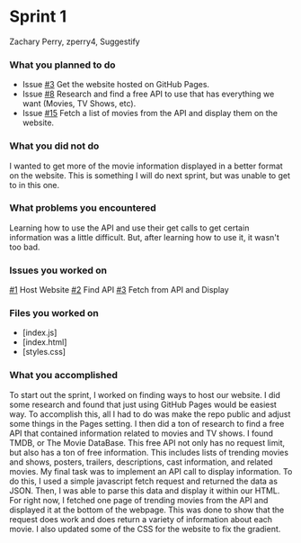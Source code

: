 # Sprint 1

Zachary Perry, zperry4, Suggestify

### What you planned to do
- Issue [#3](https://github.com/utk-cs340-fall22/suggestify.github.io/issues/3) Get the website hosted on GitHub Pages.
- Issue [#8](https://github.com/utk-cs340-fall22/suggestify.github.io/issues/8) Research and find a free API to use that has everything we want (Movies, TV Shows, etc). 
- Issue [#15](https://github.com/utk-cs340-fall22/suggestify.github.io/issues/15) Fetch a list of movies from the API and display them on the website. 

### What you did not do
I wanted to get more of the movie information displayed in a better format on the website. This is something I will do next sprint, but was unable to get to in this one. 

### What problems you encountered
 Learning how to use the API and use their get calls to get certain information was a little difficult. But, after learning how to use it, it wasn't too bad.

### Issues you worked on
[#1](https://github.com/utk-cs340-fall22/suggestify.github.io/issues/3) Host Website
[#2](https://github.com/utk-cs340-fall22/suggestify.github.io/issues/8) Find API
[#3](https://github.com/utk-cs340-fall22/suggestify.github.io/issues/15) Fetch from API and Display

### Files you worked on
- [index.js]
- [index.html]
- [styles.css]

### What you accomplished
To start out the sprint, I worked on finding ways to host our website. I did some research and found that just using GitHub Pages would be easiest way. To accomplish this, all I had to do was make the repo public and adjust some things in the Pages setting. 
I then did a ton of research to find a free API that contained information related to movies and TV shows. I found TMDB, or The Movie DataBase. This free API not only has no request limit, but also has a ton of free information. This includes lists of trending movies and shows, posters, trailers, descriptions, cast information, and related movies. 
My final task was to implement an API call to display information. To do this, I used a simple javascript fetch request and returned the data as JSON. Then, I was able to parse this data and display it within our HTML. For right now, I fetched one page of trending movies from the API and displayed it at the bottom of the webpage. This was done to show that the request does work and does return a variety of information about each movie.
I also updated some of the CSS for the website to fix the gradient. 
